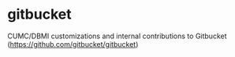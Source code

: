 gitbucket
===============

CUMC/DBMI customizations and internal contributions to Gitbucket (https://github.com/gitbucket/gitbucket)